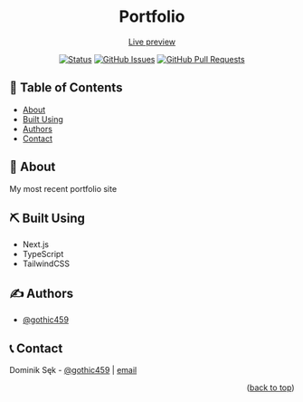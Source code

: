 <h1 align="center">Portfolio</h1><a name = "readme-top"></a>
<div align="center">
  <a href="https://dominiksek.com">Live preview</a>
</div>

<div align="center">

[![Status](https://img.shields.io/badge/status-active-success.svg)](dominiksek.com)
[![GitHub Issues](https://img.shields.io/github/issues/gothic459/portfolio)](https://github.com/gothic459/portfolio/issues)
[![GitHub Pull Requests](https://img.shields.io/github/issues-pr/gothic459/portfolio)](https://github.com/kylelobo/The-Documentation-Compendium/pulls)

</div>

## 📝 Table of Contents

- [About](#about)
- [Built Using](#built_using)
- [Authors](#authors)
- [Contact](#contact)

## 🧐 About <a name = "about"></a>

My most recent portfolio site

## ⛏️ Built Using <a name = "built_using"></a>

- Next.js
- TypeScript
- TailwindCSS

## ✍️ Authors <a name = "authors"></a>

- [@gothic459](https://github.com/gothic459)

## 📞 Contact <a name = "contact"></a>

Dominik Sęk - [@gothic459](https://github.com/gothic459) | [email](d.sek464@gmail.com)

<p align="right">(<a href="#readme-top">back to top</a>)</p>
